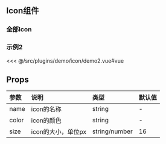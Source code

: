 ## Icon组件

### 全部Icon

<InitDemoBlock>
  <icon-demo/>
</InitDemoBlock>

<!-- <<< @/src/plugins/demo/icon/demo.vue -->

### 示例2

<InitDemoBlock>
  <icon-demo2/>
</InitDemoBlock>

<<< @/src/plugins/demo/icon/demo2.vue#vue



## Props

参数	| 说明	| 类型	| 默认值	
:--- | :---| :--- | :--- 
name | icon的名称 | string | -
color | icon的颜色 | string | -
size | icon的大小，单位px | string/number | 16